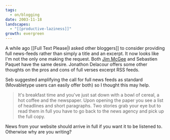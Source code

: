 ```yaml
---
tags:
  - on/blogging
date: 2003-11-18
landscapes:
  - "[[productive-laziness]]"
growth: evergreen
---
```

A while ago [[Full Text Please|I asked other bloggers]] to consider providing full news-feeds rather than simply a title and an excerpt. It now looks like I'm not the only one making the request. Both [Jim McGee](https://www.mcgeesmusings.net) and Sebastien Paquet have the same desire. Jonathon Delacour offers some other thoughts on the pros and cons of full verses excerpt RSS feeds.

Seb suggested amplifying the call for full news feeds as standard (Movabletype users can easily offer both) so I thought this may help.

> It's breakfast time and you've just sat down with a bowl of cereal, a hot coffee and the newspaper. Upon opening the paper you see a list of headlines and short paragraphs. Two stories grab your eye but to read them in full you have to go back to the news agency and pick up the full copy.

News from your website should arrive in full if you want it to be listened to. Otherwise why are you writing?
